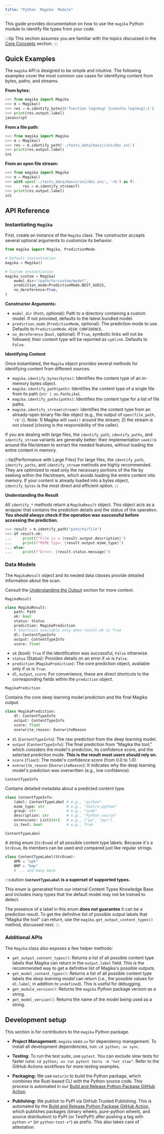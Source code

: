 ```yaml
---
title: "Python `Magika` Module"
---
```


This guide provides documentation on how to use the `magika` Python module to identify file types from your code.

:::tip
This section assumes you are familiar with the topics discussed in the [Core Concepts](/magika/core-concepts/) section.
:::

## Quick Examples

The `magika` API is designed to be simple and intuitive. The following examples cover the most common use cases for identifying content from bytes, paths, and streams.

**From bytes:**
```python
>>> from magika import Magika
>>> m = Magika()
>>> res = m.identify_bytes(b'function log(msg) {console.log(msg);}')
>>> print(res.output.label)
javascript
```

**From a file path:**
```python
>>> from magika import Magika
>>> m = Magika()
>>> res = m.identify_path('./tests_data/basic/ini/doc.ini')
>>> print(res.output.label)
ini
```

**From an open file stream:**
```python
>>> from magika import Magika
>>> m = Magika()
>>> with open('./tests_data/basic/ini/doc.ini', 'rb') as f:
>>>     res = m.identify_stream(f)
>>> print(res.output.label)
ini
```

## API Reference

### Instantiating `Magika`

First, create an instance of the `Magika` class. The constructor accepts several optional arguments to customize its behavior.

```python
from magika import Magika, PredictionMode

# Default instantiation
magika = Magika()

# Custom instantiation
magika_custom = Magika(
    model_dir="/path/to/custom/model",
    prediction_mode=PredictionMode.BEST_GUESS,
    no_dereference=True,
)
```

**Constructor Arguments:**
- `model_dir` (`Path`, optional): Path to a directory containing a custom model. If not provided, defaults to the latest bundled model.
- `prediction_mode` (`PredictionMode`, optional): The prediction mode to use. Defaults to `PredictionMode.HIGH_CONFIDENCE`.
- `no_dereference` (`bool`, optional): If `True`, symbolic links will not be followed; their content type will be reported as `symlink`. Defaults to `False`.

**Identifying Content**

Once instantiated, the `Magika` object provides several methods for identifying content from different sources.
- `magika.identify_bytes(bytes)`: Identifies the content type of an in-memory bytes object.
- `magika.identify_path(path)`: Identifies the content type of a single file from its path (`str | os.PathLike`).
- `magika.identify_paths(paths)`: Identifies the content type for a list of file paths.
- `magika.identify_stream(stream)`: Identifies the content type from an already-open binary file-like object (e.g., the output of `open(file_path, 'rb')`). Note: 1) Magika will `seek()` around the stream; 2) the stream _is not closed_ (closing is the responsibility of the caller).

If you are dealing with large files, the `identify_path`, `identify_paths`, and `identify_stream` variants are generally better: their implementation `seek()`s around the file/stream to extract the needed features, without loading the entire content in memory.

:::tip[Performance with Large Files]
For large files, the `identify_path`, `identify_paths`, and `identify_stream` methods are highly recommended. They are optimized to read only the necessary portions of the file by seeking within the file/stream, which avoids loading the entire content into memory. If your content is already loaded into a bytes object, `identify_bytes` is the most direct and efficient option.
:::

**Understanding the Result**

All `identify_*` methods return a `MagikaResult` object. This object acts as a wrapper that contains the prediction details and the status of the operation. **You should always check if the operation was successful before accessing the prediction.**

```python
>>> result = m.identify_path("path/to/file")
>>> if result.ok:
...     print(f"File is a {result.output.description}")
...     print(f"MIME Type: {result.output.mime_type}")
... else:
...     print(f"Error: {result.status.message}")
```


### Data Models

The `MagikaResult` object and its nested data classes provide detailed information about the scan.

Consult the [Understanding the Output](/magika/core-concepts/understanding-the-output) section for more context.

`MagikaResult`

```python
class MagikaResult:
    path: Path
    ok: bool
    status: Status
    prediction: MagikaPrediction
    # Shortcuts available only when result.ok is True
    dl: ContentTypeInfo
    output: ContentTypeInfo
    score: float
```

- `ok` (bool): `True` if the identification was successful, `False` otherwise.
- `status` (Status): Provides details on an error if `ok` is `False`.
- `prediction` (`MagikaPrediction`): The core prediction object, available only if `ok` is `True`.
- `dl`, `output`, `score`: For convenience, these are direct shortcuts to the corresponding fields within the `prediction` object.


`MagikaPrediction`

Contains the core deep learning model prediction and the final Magika output.

```python
class MagikaPrediction:
    dl: ContentTypeInfo
    output: ContentTypeInfo
    score: float
    overwrite_reason: OverwriteReason
```

- `dl` (`ContentTypeInfo`): The raw prediction from the deep learning model.
- `output` (`ContentTypeInfo`): The final prediction from "Magika the tool," which considers the model's prediction, its confidence score, and the selected prediction mode. **This is the result most users should rely on.**
- `score` (`float`): The model's confidence score (from 0.0 to 1.0).
- `overwrite_reason` (`OverwriteReason`): It indicates why the deep learning model's prediction was overwritten (e.g., low confidence).

`ContentTypeInfo`

Contains detailed metadata about a predicted content type.

```python
class ContentTypeInfo:
    label: ContentTypeLabel # e.g., "python"
    mime_type: str          # e.g., "text/x-python"
    group: str              # e.g., "code"
    description: str        # e.g., "Python source"
    extensions: List[str]   # e.g., ["py", "pyc"]
    is_text: bool           # e.g., True
```

`ContentTypeLabel`

A string enum (`StrEnum`) of all possible content type labels. Because it's a `StrEnum`, its members can be used and compared just like regular strings.

```python
class ContentTypeLabel(StrEnum):
    APK = "apk"
    BMP = "bmp"
    # ... and many more
```

:::caution
**`ContentTypeLabel` is a superset of supported types.**

This enum is generated from our internal Content Types Knowledge Base and includes many types that the default model may not be trained to detect.

The presence of a label in this enum **does not guarantee** it can be a prediction result. To get the definitive list of possible output labels that "Magika the tool" can return, use the `magika.get_output_content_types()` method, discussed next.
:::


### Additional APIs

The `Magika` class also exposes a few helper methods:
- `get_output_content_types()`: Returns a list of all possible content type labels that Magika can return in the `output.label` field. This is the recommended way to get a definitive list of Magika's possible outputs.
- `get_model_content_types()`: Returns a list of all possible content type labels the _deep learning model_ can return (i.e., the possible values for `dl.label`, in addition to `undefined`). This is useful for debugging.
- `get_module_version()`: Returns the `magika` Python package version as a string.
- `get_model_version()`: Returns the name of the model being used as a string.


## Development setup

This section is for contributors to the `magika` Python package.

- **Project Management:** `magika` uses `uv` for dependency management. To install all development dependencies, run: `cd python; uv sync`.

- **Testing:** To run the test suite, use `pytest`. You can exclude slow tests for faster runs: `cd python; uv run pytest tests -m "not slow"`. Refer to the GitHub Actions workflows for more testing examples.

- **Packaging:** We use `maturin` to build the Python package, which combines the Rust-based CLI with the Python source code. This process is automated in our [Build and Release Python Package GitHub Action](https://github.com/google/magika/blob/main/.github/workflows/python-build-and-release-package.yml).

- **Publishing:** We publish to PyPI via GitHub Trusted Publishing. This is automated by the [Build and Release Python Package GitHub Action](https://github.com/google/magika/blob/main/.github/workflows/python-build-and-release-package.yml), which publishes packages (binary wheels, pure-python wheels, and source distribution) to PyPI (or TestPyPI) after pushing a tag with `python-v*` (or `python-test-v*`) as prefix. This also takes care of attestation.
